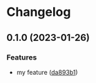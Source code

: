 # Changelog

## 0.1.0 (2023-01-26)


### Features

* my feature ([da893b1](https://github.com/kayman-mk/test-own/commit/da893b114f9e195ae7e15e6017ab39a627cf405e))
